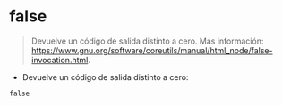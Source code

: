 # false

> Devuelve un código de salida distinto a cero.
> Más información: <https://www.gnu.org/software/coreutils/manual/html_node/false-invocation.html>.

- Devuelve un código de salida distinto a cero:

`false`
